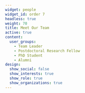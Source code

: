 ```yaml
---
widget: people
widget_id: order 7
headless: true
weight: 70
title: Meet Our Team
active: true
content:
  user_groups:
    - Team Leader
    - Postdoctoral Research Fellow
    - PhD Student
    - Alumni
design:
  show_social: false
  show_interests: true
  show_role: true
  show_organizations: true
---
```

